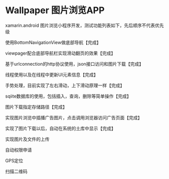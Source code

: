 # Wallpaper 图片浏览APP
<p>xamarin.android 图片浏览小程序开发，测试功能列表如下，先后顺序不代表优先级</p>
<p>使用BottomNavigationView做底部导航【完成】</p>
<p>viewpager配合底部导航栏实现滑动翻页的效果【完成】</p>
<p>基于urlconnection的http协议使用，json接口访问和图片下载【完成】</p>
<p>线程使用以及在线程中更新UI元素信息【完成】</p>
<p>手势处理，目前实现了左右滑动，上下滑动原理一样【完成】</p>
<p>sqiite数据库的使用，包括插入，查询，删除等简单操作【完成】</p>
<p>图片下载指定存储路径【完成】</p>
<p>实现图片浏览中插播广告图片，点击调用浏览器访问广告页面【完成】</p>
<p>实现了图片下载以后，自动在系统的土库中显示【完成】</p>
<p>实现图片及文件的上传</p>
<p>自动权限申请</p>
<p>GPS定位</p>
<p>扫描二维码</p>
